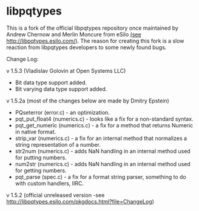 # libpqtypes

This is a fork of the official libpqtypes repository once maintained by Andrew Chernow and Merlin Moncure from eSilo [(see http://libpqtypes.esilo.com/)](http://libpqtypes.esilo.com/).
The reason for creating this fork is a slow reaction from libpqtypes developers to some newly found bugs. 

Change Log:

v 1.5.3 (Vladislav Golovin at Open Systems LLC)
-	Bit data type support added.
-	Bit varying data type support added.

v 1.5.2a (most of the changes below are made by Dmitry Epstein)

 -	PQseterror (error.c) - an optimization.
 -	pqt_put_float4 (numerics.c) - looks like a fix for a non-standard syntax.
 -	pqt_get_numeric (numerics.c) - a fix for a method that returns Numeric in native format.
 -	strip_var (numerics.c) - a fix for an internal method that normalizes a string representation of a number.
 -	str2num (numerics.c) - adds NaN handling in an internal method used for putting numbers.
 -	num2str (numerics.c) - adds NaN handling in an internal method used for getting numbers.
 -	pqt_parse (spec.c) - a fix for a format string parser, something to do with custom handlers, IIRC.


v 1.5.2 (official unreleased version  -see http://libpqtypes.esilo.com/pkgdocs.html?file=ChangeLog)	
 
